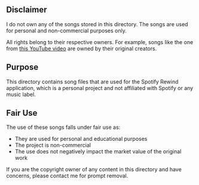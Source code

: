 ## Disclaimer

I do not own any of the songs stored in this directory. The songs are used for personal and non-commercial purposes only.

All rights belong to their respective owners. For example, songs like the one from [this YouTube video](https://www.youtube.com/watch?v=GedLli_YXEI) are owned by their original creators.

## Purpose

This directory contains song files that are used for the Spotify Rewind application, which is a personal project and not affiliated with Spotify or any music label.

## Fair Use

The use of these songs falls under fair use as:

- They are used for personal and educational purposes
- The project is non-commercial
- The use does not negatively impact the market value of the original work

If you are the copyright owner of any content in this directory and have concerns, please contact me for prompt removal.
